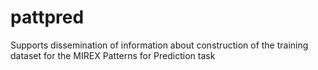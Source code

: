 # pattpred
Supports dissemination of information about construction of the training dataset for the MIREX Patterns for Prediction task
